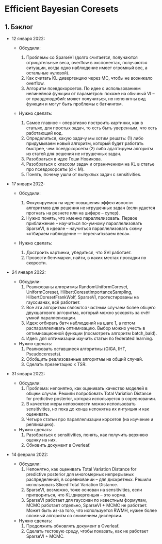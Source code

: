 # Efficient Bayesian Coresets

## 1. Бэклог

- 12 января 2022:
  - Обсудили:
    1. Проблемы со SparseVI (долго считается, получаются отрицательные веса, overflow в экспонентах, получаются ситуации, когда одно наблюдение имеет огромный вес, а остальные нулевой). 
    2. Как считать KL-дивергенцию через MC, чтобы не возникало overflow. 
    3. Алгоритм псевдокорсетов. По идее с использованием нелинейной функции от параметров: похоже на обычный VI – от правдоподобий: может получиться, но непонятны вид функции и могут быть проблемы с батчингом. 

  - Нужно сделать:
    1. Самое главное – оперативно построить картинки, как в статьях, для простых задач, то есть быть уверенным, что есть работающий код. 
    2. Определиться, какую задачу мы хотим решать: (1) либо придумываем новый алгоритм, который будет работать быстрее, чем псевдокорсеты (2) либо адаптируем алгоритм из статей для решения не игрушечных задач. 
    3. Разобраться в идее Гоши Новикова. 
    4. Разобраться с классом задач и ограничением на KL в статье про псевдокорсеты (d < M). 
    5. Понять, почему ушли от выпуклых задач с sensitivities.

- 17 января 2022:
  - Обсудили:
    1. Фокусируемся на идее повышения эффективности алгоритмов для решения не игрушечных задач (если удастся прогнать на резнете или на цифаре – супер). 
    2. Нужно понять, что именно параллелизовать. Первое приближение – научиться по-умному параллелизовать SparseVI, в идеале – научиться параллелизовать схему «отбираем наблюдение — пересчитываем веса». 

  - Нужно сделать:
    1. Достроить картинки, убедиться, что SVI работает. 
    2. Провести бенчмарки, найти, в каких местах просадки по скорости.

- 24 января 2022:
  - Обсудили:
    1. Реализованы алгоритмы RandomUniformCoreset, UniformCoreset, HilbertCoresetImportanceSampling, HilbertCoresetFrankWolf, SparseVI, протестированы на гауссианах, всё работает.
    2. Все эти алгоритмы являются частным случаем более общего двухшагового алгоритма, который можно ускорять за счёт умной параллелизации.
    3. Идея: отбирать батч наблюдений на шаге 1, а потом распараллеливать оптимизацию. Выбор можно учесть в оптимизационной функции (посмотреть алгоритм batch_bald).
    4. Идея: для оптимизации изучить статьи по federated learning.
  - Нужно сделать:
    1. Реализовать оставшиеся алгоритмы (GIGA, IHT, Pseudocoresets).
    2. Обобщить реализованные алгоритмы на общий случай. 
    3. Сделать презентацию к TSR.

- 31 января 2022:
  - Обсудили:
    1. Проблема: непонятно, как оценивать качество моделей в общем случае. Решили попробовать Total Variation Distance for predictive posterior, которая используется в соревновании.
    2. В качестве меры непохожести можно использовать sensitivities, но пока до конца непонятна их интуиция и как оценивать.
    3. Четыре статьи про параллелизации корсетов (на изучение и репликацию). 
  - Нужно сделать:
    1. Разобраться с sensitivities, понять, как получить верхнюю оценку на них.
    2. Обновить документ в Overleaf.

- 14 февраля 2022:
  - Обсудили:
    1. Непонятно, как оценивать Total Variation Distance for predictive posterior для многомерных непрерывных распределений, в соревновании – для дискретных. Решили использовать Sliced Total Variation Distance.
    2. SparseVI, возможно, тоже основан на sensitivities, если притвориться, что KL-дивергенция – это норма.
    3. SparseVI работает для гауссиан по известным формулам, MCMC работает отдельно, SparseVI + MCMC не работает. Может быть из-за того, что используется RWMH, нужен более сложный алгоритм со снижением дисперсии. 
  - Нужно сделать:
    1. Продолжить обновлять документ в Overleaf. 
    2. Сделать тестовую среду, чтобы показать, как не работает SparseVI + MCMC. 

